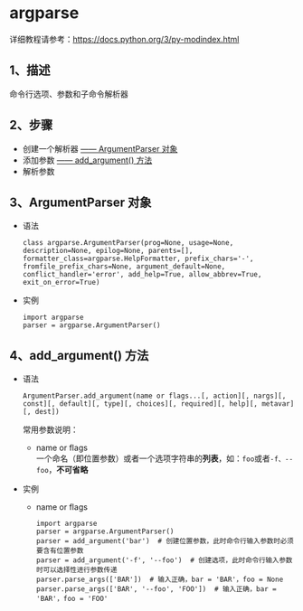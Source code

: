 # argparse  
详细教程请参考：<https://docs.python.org/3/py-modindex.html>

## 1、描述  
命令行选项、参数和子命令解析器  

## 2、步骤  
- 创建一个解析器 [—— ArgumentParser 对象](#3ArgumentParser-对象)
- 添加参数  [—— add_argument() 方法](#4add_argument-方法)
- 解析参数

## 3、ArgumentParser 对象
- 语法
  ```
  class argparse.ArgumentParser(prog=None, usage=None, description=None, epilog=None, parents=[], formatter_class=argparse.HelpFormatter, prefix_chars='-', fromfile_prefix_chars=None, argument_default=None, conflict_handler='error', add_help=True, allow_abbrev=True, exit_on_error=True)
  ```

- 实例
  ```
  import argparse
  parser = argparse.ArgumentParser()
  ```

## 4、add_argument() 方法
- 语法
  ```
  ArgumentParser.add_argument(name or flags...[, action][, nargs][, const][, default][, type][, choices][, required][, help][, metavar][, dest])
  ```
  常用参数说明：  
  - name or flags  
    一个命名（即位置参数）或者一个选项字符串的**列表**，如：`foo`或者`-f、--foo`，**不可省略**  
  
- 实例
  - name or flags
    ```
    import argparse
    parser = argparse.ArgumentParser()
    parser = add_argument('bar')  # 创建位置参数，此时命令行输入参数时必须要含有位置参数
    parser = add_argument('-f', '--foo')  # 创建选项，此时命令行输入参数时可以选择性进行参数传递
    parser.parse_args(['BAR'])  # 输入正确，bar = 'BAR'，foo = None
    parser.parse_args(['BAR', '--foo', 'FOO'])  # 输入正确，bar = 'BAR'，foo = 'FOO'
    ```    
